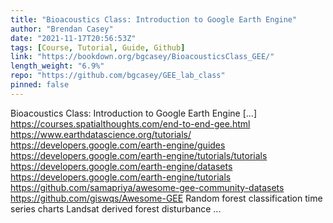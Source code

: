 ```yaml
---
title: "Bioacoustics Class: Introduction to Google Earth Engine"
author: "Brendan Casey"
date: "2021-11-17T20:56:53Z"
tags: [Course, Tutorial, Guide, Github]
link: "https://bookdown.org/bgcasey/BioacousticsClass_GEE/"
length_weight: "6.9%"
repo: "https://github.com/bgcasey/GEE_lab_class"
pinned: false
---
```


Bioacoustics Class: Introduction to Google Earth Engine [...] https://courses.spatialthoughts.com/end-to-end-gee.html https://www.earthdatascience.org/tutorials/ https://developers.google.com/earth-engine/guides https://developers.google.com/earth-engine/tutorials/tutorials https://developers.google.com/earth-engine/datasets https://developers.google.com/earth-engine/tutorials https://github.com/samapriya/awesome-gee-community-datasets https://github.com/giswqs/Awesome-GEE Random forest classification time series charts Landsat derived forest disturbance ...
